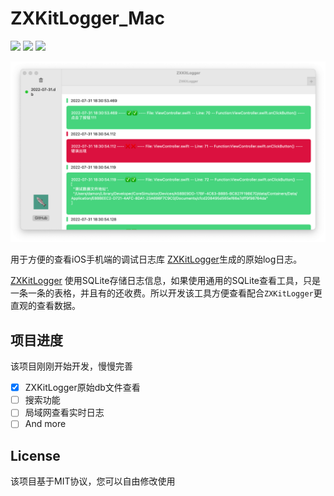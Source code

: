 # ZXKitLogger_Mac

![](https://img.shields.io/badge/platform-MacOS-brightgreen) ![](https://img.shields.io/badge/interface-swiftUI-brightgreen) ![](https://img.shields.io/badge/license-MIT-brightgreen) 

![](./preview/Jietu20220731-212644.png)

用于方便的查看iOS手机端的调试日志库 [ZXKitLogger](https://github.com/DamonHu/ZXKitLogger)生成的原始log日志。

[ZXKitLogger](https://github.com/DamonHu/ZXKitLogger) 使用SQLite存储日志信息，如果使用通用的SQLite查看工具，只是一条一条的表格，并且有的还收费。所以开发该工具方便查看配合`ZXKitLogger`更直观的查看数据。

## 项目进度

该项目刚刚开始开发，慢慢完善

- [x] ZXKitLogger原始db文件查看
- [ ] 搜索功能
- [ ] 局域网查看实时日志
- [ ] And more

## License

该项目基于MIT协议，您可以自由修改使用
